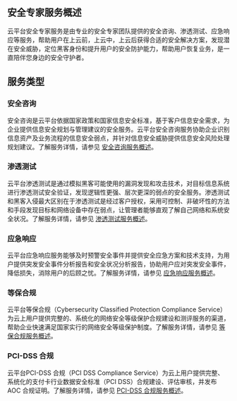 ## 安全专家服务概述
云平台安全专家服务是由专业的安全专家团队提供的安全咨询、渗透测试、应急响应等服务，帮助用户在上云前，上云中，上云后获得合适的安全解决方案，发现潜在安全威胁，定位黑客身份和提升用户的安全防护能力，帮助用户恢复业务，是一直陪伴您身边的安全守护者。

## 服务类型
### 安全咨询
安全咨询是云平台依据国家政策和国家信息安全标准，基于客户信息安全需求，为企业提供信息安全规划与管理建议的安全服务。云平台安全咨询服务协助企业识别信息资产及业务流程的信息安全弱点，并针对信息安全威胁提供信息安全风险处理规划建议。了解服务详情，请参见 [安全咨询服务概述](/document/product/586/12767)。

### 渗透测试
云平台渗透测试是通过模拟黑客可能使用的漏洞发现和攻击技术，对目标信息系统进行渗透测试安全验证，发现逻辑性更强、层次更深的弱点的安全服务。渗透测试和黑客入侵最大区别在于渗透测试是经过客户授权，采用可控制、非破坏性的方法和手段发现目标和网络设备中存在弱点，让管理者能够直观了解自己网络和系统安全状况。了解服务详情，请参见 [渗透测试服务概述](/document/product/586/12770)。

### 应急响应
云平台应急响应服务能够及时预警安全事件并提供安全应急方案和技术支持，为用户提供突发安全事件分析报告和安全状况分析报告，协助用户应对突发安全事件，降低损失，消除用户的后顾之忧。了解服务详情，请参见 [应急响应服务概述](/document/product/586/12784)。

### 等保合规
云平台等保合规（Cybersecurity Classified Protection Compliance Service）为云上用户提供完整的、系统化的网络安全等级保护合规建设和测评服务的渠道，帮助企业快速满足国家实行的网络安全等级保护制度。了解服务详情，请参见 [等保合规服务概述](/document/product/586/12788)。

### PCI-DSS 合规
云平台PCI-DSS 合规（PCI DSS Compliance Service）为云上用户提供完整、系统化的支付卡行业数据安全标准（PCI DSS）合规建设、评估审核，并发布 AOC 合规证明。了解服务详情，请参见 [PCI-DSS 合规服务概述](/document/product/586/9821)。
